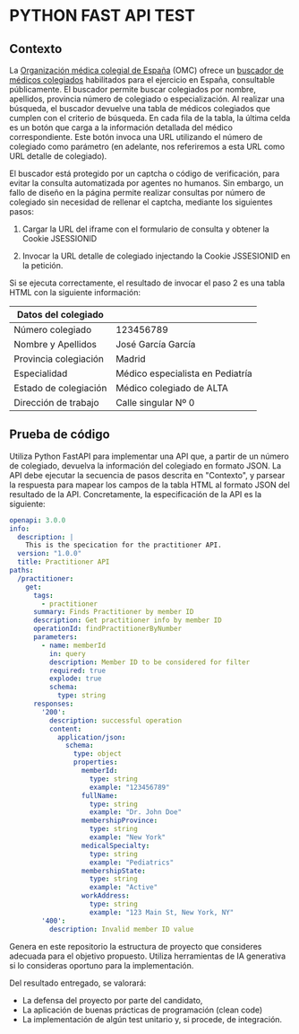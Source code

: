 # PYTHON FAST API TEST

## Contexto
La [Organización médica colegial de España](https://www.cgcom.es/) (OMC) ofrece un [buscador de médicos colegiados](https://www.cgcom.es/servicios/consulta-publica-de-colegiados) habilitados para el ejercicio en España, consultable públicamente. El buscador permite buscar colegiados por nombre, apellidos, provincia número de colegiado o especialización. Al realizar una búsqueda, el buscador devuelve una tabla de médicos colegiados que cumplen con el criterio de búsqueda. En cada fila de la tabla, la última celda es un botón que carga a la información detallada del médico correspondiente. Este botón invoca una URL utilizando el número de colegiado como parámetro (en adelante, nos referiremos a esta URL como URL detalle de colegiado). 

 El buscador está protegido por un captcha o código de verificación, para evitar la consulta automatizada por agentes no humanos. Sin embargo, un fallo de diseño en la página permite realizar consultas por número de colegiado sin necesidad de rellenar el captcha, mediante los siguientes pasos:

1. Cargar la URL del iframe con el formulario de consulta y obtener la Cookie JSESSIONID

2. Invocar la URL detalle de colegiado injectando la Cookie JSSESIONID en la petición.

Si se ejecuta correctamente, el resultado de invocar el paso 2 es una tabla HTML con la siguiente información:

|Datos del colegiado||
|-----------------------|--------------------------------------------------------|
|Número colegiado	| 123456789 |
|Nombre y Apellidos	| José García García |
|Provincia colegiación |	Madrid |
|Especialidad |	Médico especialista en Pediatría  |
|Estado de colegiación |	Médico colegiado de ALTA |
|Dirección de trabajo |	Calle singular Nº 0 |

## Prueba de código

Utiliza Python FastAPI para implementar una API que, a partir de un número de colegiado, devuelva la información del colegiado en formato JSON. La API debe ejecutar la secuencia de pasos descrita en "Contexto", y parsear la respuesta para mapear los campos de la tabla HTML al formato JSON del resultado de la API. Concretamente, la especificación de la API es la siguiente:

```yaml
openapi: 3.0.0
info:
  description: |
    This is the specication for the practitioner API.
  version: "1.0.0"
  title: Practitioner API
paths:
  /practitioner:
    get:
      tags:
        - practitioner
      summary: Finds Practitioner by member ID
      description: Get practitioner info by member ID
      operationId: findPractitionerByNumber
      parameters:
        - name: memberId
          in: query
          description: Member ID to be considered for filter
          required: true
          explode: true
          schema:
            type: string
      responses:
        '200':
          description: successful operation
          content:
            application/json:
              schema:
                type: object
                properties:
                  memberId:
                    type: string
                    example: "123456789"
                  fullName:
                    type: string
                    example: "Dr. John Doe"
                  membershipProvince:
                    type: string
                    example: "New York"
                  medicalSpecialty:
                    type: string
                    example: "Pediatrics"
                  membershipState:
                    type: string
                    example: "Active"
                  workAddress:
                    type: string
                    example: "123 Main St, New York, NY"    
        '400':
          description: Invalid member ID value

```

Genera en este repositorio la estructura de proyecto que consideres adecuada para el objetivo propuesto. Utiliza herramientas de IA generativa si lo consideras oportuno para la implementación. 

Del resultado entregado, se valorará:

* La defensa del proyecto por parte del candidato,
* La aplicación de buenas prácticas de programación (clean code)
* La implementación de algún test unitario y, si procede, de integración.  
